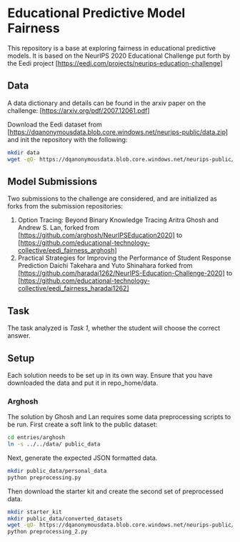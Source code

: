 # Educational Predictive Model Fairness

This repository is a base at exploring fairness in educational predictive models. It is based on the NeurIPS 2020 Educational Challenge put forth by the Eedi project [https://eedi.com/projects/neurips-education-challenge]

## Data

A data dictionary and details can be found in the arxiv paper on the challenge: [https://arxiv.org/pdf/2007.12061.pdf]

Download the Eedi dataset from [https://dqanonymousdata.blob.core.windows.net/neurips-public/data.zip] and init the repository with the following:

```sh
mkdir data
wget -qO- https://dqanonymousdata.blob.core.windows.net/neurips-public/data.zip | bsdtar -xf - ./data/

```

## Model Submissions

Two submissions to the challenge are considered, and are initialized as forks from the submission repositories:

1. Option Tracing: Beyond Binary Knowledge Tracing Aritra Ghosh and Andrew S. Lan, forked from [https://github.com/arghosh/NeurIPSEducation2020] to [https://github.com/educational-technology-collective/eedi_fairness_arghosh]
2. Practical Strategies for Improving the Performance of Student Response Prediction Daichi Takehara and Yuto Shinahara
forked from [https://github.com/haradai1262/NeurIPS-Education-Challenge-2020] to [https://github.com/educational-technology-collective/eedi_fairness_haradai1262]

## Task

The task analyzed is *Task 1*, whether the student will choose the correct answer.

## Setup

Each solution needs to be set up in its own way. Ensure that you have downloaded the data and put it in repo_home/data.

### Arghosh

The solution by Ghosh and Lan requires some data preprocessing scripts to be run. First create a soft link to the public dataset:

```sh
cd entries/arghosh
ln -s ../../data/ public_data
```

Next, generate the expected JSON formatted data.

```sh
mkdir public_data/personal_data
python preprocessing.py
```

Then download the starter kit and create the second set of preprocessed data.

```sh
mkdir starter_kit
mkdir public_data/converted_datasets
wget -qO- https://dqanonymousdata.blob.core.windows.net/neurips-public/starter_kit.zip | bsdtar -xf - ./starter_kit
python preprocessing_2.py
```
